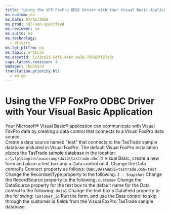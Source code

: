```yaml
---
title: "Using the VFP FoxPro ODBC Driver with Your Visual Basic Application"
ms.custom: na
ms.date: 07/12/2016
ms.prod: sql-non-specified
ms.reviewer: na
ms.suite: na
ms.technology: 
  - drivers
ms.tgt_pltfrm: na
ms.topic: article
ms.assetid: 5223ca23-5df6-4ebc-aa3b-70682ff27a8c
caps.latest.revision: 4
manager: jhubbard
translation.priority.ht: 
  - en-gb
---
```

# Using the VFP FoxPro ODBC Driver with Your Visual Basic Application
<?xml version="1.0" encoding="utf-8"?>
<developerConceptualDocument xmlns="http://ddue.schemas.microsoft.com/authoring/2003/5" xmlns:xlink="http://www.w3.org/1999/xlink" xmlns:xsi="http://www.w3.org/2001/XMLSchema-instance" xsi:schemaLocation="http://ddue.schemas.microsoft.com/authoring/2003/5 http://dduestorage.blob.core.windows.net/ddueschema/developer.xsd">
  <introduction>
    <para>Your Microsoft® Visual Basic® application can communicate with Visual FoxPro data by creating a data control that connects to a Visual FoxPro data source.</para>
  </introduction>
  <section>
    <content>
      <procedure>
        <title>To connect to Visual FoxPro data using the Data Control in Visual Basic</title>
        <steps class="ordered">
          <step>
            <content>
              <para>Create a data source named "test" that connects to the TasTrade sample database included in Visual FoxPro. The default Visual FoxPro installation places the TasTrade sample database in the location:
</para>
              <code>c:\vfp\samples\mainsamp\data\tastrade.dbc</code>
            </content>
          </step>
          <step>
            <content>
              <para>In Visual Basic, create a new form and place a text box and a Data control on it.</para>
            </content>
          </step>
          <step>
            <content>
              <para>Change the Data control's Connect property as follows:
</para>
              <code>ODBC;DATABASE=tastrade;DSN=test</code>
            </content>
          </step>
          <step>
            <content>
              <para>Change the RecordsetType property to the following:
</para>
              <code>2 - Snapshot</code>
            </content>
          </step>
          <step>
            <content>
              <para>Change the RecordSource property to the following:
</para>
              <code>customer</code>
            </content>
          </step>
          <step>
            <content>
              <para>Change the DataSource property for the text box to the default name for the Data control to the following:
</para>
              <code>data1</code>
            </content>
          </step>
          <step>
            <content>
              <para>Change the text box's DataField property to the following:
</para>
              <code>customer_id</code>
            </content>
          </step>
          <step>
            <content>
              <para>Run the form, and use the Data control to skip through the customer id fields from the Visual FoxPro TasTrade sample database.</para>
            </content>
          </step>
        </steps>
      </procedure>
    </content>
  </section>
  <relatedTopics />
</developerConceptualDocument>
